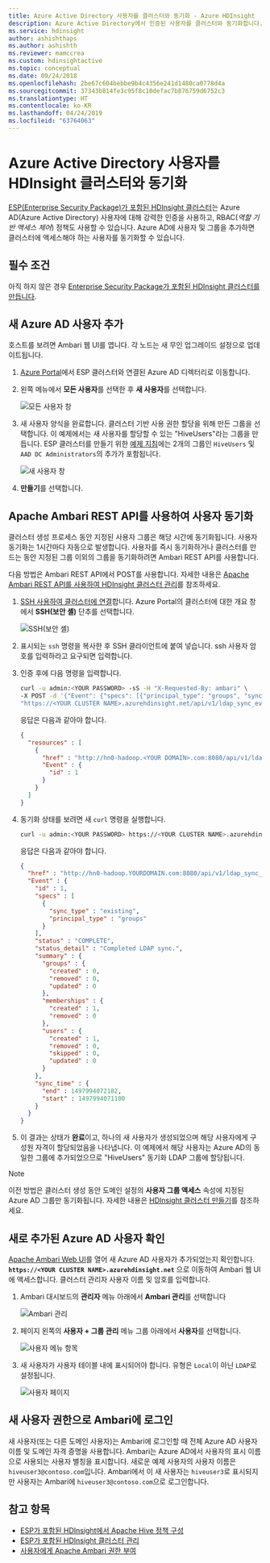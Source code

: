 ```yaml
---
title: Azure Active Directory 사용자를 클러스터와 동기화 - Azure HDInsight
description: Azure Active Directory에서 인증된 사용자를 클러스터와 동기화합니다.
ms.service: hdinsight
author: ashishthaps
ms.author: ashishth
ms.reviewer: mamccrea
ms.custom: hdinsightactive
ms.topic: conceptual
ms.date: 09/24/2018
ms.openlocfilehash: 2be67c604bebbe9b4c4356e241d1480ca0778d4a
ms.sourcegitcommit: 37343b814fe3c95f8c10defac7b876759d6752c3
ms.translationtype: HT
ms.contentlocale: ko-KR
ms.lasthandoff: 04/24/2019
ms.locfileid: "63764063"
---
```

# <a name="synchronize-azure-active-directory-users-to-an-hdinsight-cluster"></a>Azure Active Directory 사용자를 HDInsight 클러스터와 동기화

[ESP(Enterprise Security Package)가 포함된 HDInsight 클러스터](hdinsight-domain-joined-introduction.md)는 Azure AD(Azure Active Directory) 사용자에 대해 강력한 인증을 사용하고, RBAC(*역할 기반 액세스 제어*) 정책도 사용할 수 있습니다. Azure AD에 사용자 및 그룹을 추가하면 클러스터에 액세스해야 하는 사용자를 동기화할 수 있습니다.

## <a name="prerequisites"></a>필수 조건

아직 하지 않은 경우 [Enterprise Security Package가 포함된 HDInsight 클러스터를 만듭니다](hdinsight-domain-joined-configure.md).

## <a name="add-new-azure-ad-users"></a>새 Azure AD 사용자 추가

호스트를 보려면 Ambari 웹 UI를 엽니다. 각 노드는 새 무인 업그레이드 설정으로 업데이트됩니다.

1. [Azure Portal](https://portal.azure.com)에서 ESP 클러스터와 연결된 Azure AD 디렉터리로 이동합니다.

2. 왼쪽 메뉴에서 **모든 사용자**를 선택한 후 **새 사용자**를 선택합니다.

    ![모든 사용자 창](./media/hdinsight-sync-aad-users-to-cluster/aad-users.png)

3. 새 사용자 양식을 완료합니다. 클러스터 기반 사용 권한 할당을 위해 만든 그룹을 선택합니다. 이 예제에서는 새 사용자를 할당할 수 있는 "HiveUsers"라는 그룹을 만듭니다. ESP 클러스터를 만들기 위한 [예제 지침](hdinsight-domain-joined-configure.md)에는 2개의 그룹인 `HiveUsers` 및 `AAD DC Administrators`의 추가가 포함됩니다.

    ![새 사용자 창](./media/hdinsight-sync-aad-users-to-cluster/aad-new-user.png)

4. **만들기**를 선택합니다.

## <a name="use-the-apache-ambari-rest-api-to-synchronize-users"></a>Apache Ambari REST API를 사용하여 사용자 동기화

클러스터 생성 프로세스 동안 지정된 사용자 그룹은 해당 시간에 동기화됩니다. 사용자 동기화는 1시간마다 자동으로 발생합니다. 사용자를 즉시 동기화하거나 클러스터를 만드는 동안 지정된 그룹 이외의 그룹을 동기화하려면 Ambari REST API를 사용합니다.

다음 방법은 Ambari REST API에서 POST를 사용합니다. 자세한 내용은 [Apache Ambari REST API를 사용하여 HDInsight 클러스터 관리](hdinsight-hadoop-manage-ambari-rest-api.md)를 참조하세요.

1. [SSH 사용하여 클러스터에 연결](hdinsight-hadoop-linux-use-ssh-unix.md)합니다. Azure Portal의 클러스터에 대한 개요 창에서 **SSH(보안 셸)** 단추를 선택합니다.

    ![SSH(보안 셸)](./media/hdinsight-sync-aad-users-to-cluster/ssh.png)

2. 표시되는 `ssh` 명령을 복사한 후 SSH 클라이언트에 붙여 넣습니다. ssh 사용자 암호를 입력하라고 요구되면 입력합니다.

3. 인증 후에 다음 명령을 입력합니다.

    ```bash
    curl -u admin:<YOUR PASSWORD> -sS -H "X-Requested-By: ambari" \
    -X POST -d '{"Event": {"specs": [{"principal_type": "groups", "sync_type": "existing"}]}}' \
    "https://<YOUR CLUSTER NAME>.azurehdinsight.net/api/v1/ldap_sync_events"
    ```
    
    응답은 다음과 같아야 합니다.

    ```json
    {
      "resources" : [
        {
          "href" : "http://hn0-hadoop.<YOUR DOMAIN>.com:8080/api/v1/ldap_sync_events/1",
          "Event" : {
            "id" : 1
          }
        }
      ]
    }
    ```

4. 동기화 상태를 보려면 새 `curl` 명령을 실행합니다.

    ```bash
    curl -u admin:<YOUR PASSWORD> https://<YOUR CLUSTER NAME>.azurehdinsight.net/api/v1/ldap_sync_events/1
    ```
    
    응답은 다음과 같아야 합니다.
    
    ```json
    {
      "href" : "http://hn0-hadoop.YOURDOMAIN.com:8080/api/v1/ldap_sync_events/1",
      "Event" : {
        "id" : 1,
        "specs" : [
          {
            "sync_type" : "existing",
            "principal_type" : "groups"
          }
        ],
        "status" : "COMPLETE",
        "status_detail" : "Completed LDAP sync.",
        "summary" : {
          "groups" : {
            "created" : 0,
            "removed" : 0,
            "updated" : 0
          },
          "memberships" : {
            "created" : 1,
            "removed" : 0
          },
          "users" : {
            "created" : 1,
            "removed" : 0,
            "skipped" : 0,
            "updated" : 0
          }
        },
        "sync_time" : {
          "end" : 1497994072182,
          "start" : 1497994071100
        }
      }
    }
    ```

5. 이 결과는 상태가 **완료**이고, 하나의 새 사용자가 생성되었으며 해당 사용자에게 구성원 자격이 할당되었음을 나타냅니다. 이 예제에서 해당 사용자는 Azure AD의 동일한 그룹에 추가되었으므로 "HiveUsers" 동기화 LDAP 그룹에 할당됩니다.

> [!NOTE]  
> 이전 방법은 클러스터 생성 동안 도메인 설정의 **사용자 그룹 액세스** 속성에 지정된 Azure AD 그룹만 동기화됩니다. 자세한 내용은 [HDInsight 클러스터 만들기](domain-joined/apache-domain-joined-configure.md)를 참조하세요.

## <a name="verify-the-newly-added-azure-ad-user"></a>새로 추가된 Azure AD 사용자 확인

[Apache Ambari Web UI](hdinsight-hadoop-manage-ambari.md)를 열어 새 Azure AD 사용자가 추가되었는지 확인합니다. **`https://<YOUR CLUSTER NAME>.azurehdinsight.net`** 으로 이동하여 Ambari 웹 UI에 액세스합니다. 클러스터 관리자 사용자 이름 및 암호를 입력합니다.

1. Ambari 대시보드의 **관리자** 메뉴 아래에서 **Ambari 관리**를 선택합니다

    ![Ambari 관리](./media/hdinsight-sync-aad-users-to-cluster/manage-ambari.png)

2. 페이지 왼쪽의 **사용자 + 그룹 관리** 메뉴 그룹 아래에서 **사용자**를 선택합니다.

    ![사용자 메뉴 항목](./media/hdinsight-sync-aad-users-to-cluster/users-link.png)

3. 새 사용자가 사용자 테이블 내에 표시되어야 합니다. 유형은 `Local`이 아닌 `LDAP`로 설정됩니다.

    ![사용자 페이지](./media/hdinsight-sync-aad-users-to-cluster/users.png)

## <a name="log-in-to-ambari-as-the-new-user"></a>새 사용자 권한으로 Ambari에 로그인

새 사용자(또는 다른 도메인 사용자)는 Ambari에 로그인할 때 전체 Azure AD 사용자 이름 및 도메인 자격 증명을 사용합니다.  Ambari는 Azure AD에서 사용자의 표시 이름으로 사용되는 사용자 별칭을 표시합니다. 새로운 예제 사용자의 사용자 이름은 `hiveuser3@contoso.com`입니다. Ambari에서 이 새 사용자는 `hiveuser3`로 표시되지만 사용자는 Ambari에 `hiveuser3@contoso.com`으로 로그인합니다.

## <a name="see-also"></a>참고 항목

* [ESP가 포함된 HDInsight에서 Apache Hive 정책 구성](hdinsight-domain-joined-run-hive.md)
* [ESP가 포함된 HDInsight 클러스터 관리](hdinsight-domain-joined-manage.md)
* [사용자에게 Apache Ambari 권한 부여](hdinsight-authorize-users-to-ambari.md)
